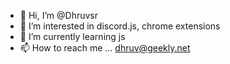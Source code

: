 - 👋 Hi, I’m @Dhruvsr
- 👀 I’m interested in discord.js, chrome extensions
- 🌱 I’m currently learning js
- 📫 How to reach me ... dhruv@geekly.net

<!---
Dhruvsr/Dhruvsr is a ✨ special ✨ repository because its `README.md` (this file) appears on your GitHub profile.
You can click the Preview link to take a look at your changes.
--->

